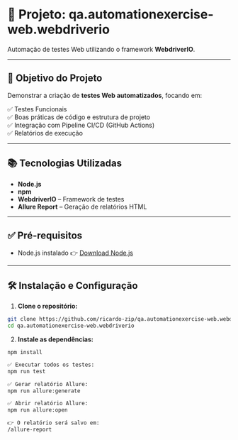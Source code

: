 # 📌 Projeto: qa.automationexercise-web.webdriverio

Automação de testes Web utilizando o framework **WebdriverIO**.

---

## 🎯 Objetivo do Projeto

Demonstrar a criação de **testes Web automatizados**, focando em:

✅ Testes Funcionais    
✅ Boas práticas de código e estrutura de projeto  
✅ Integração com Pipeline CI/CD (GitHub Actions)  
✅ Relatórios de execução  

---

## 📚 Tecnologias Utilizadas

- **Node.js**
- **npm**
- **WebdriverIO** – Framework de testes
- **Allure Report** – Geração de relatórios HTML

---

## ✅ Pré-requisitos

- Node.js instalado 👉 [Download Node.js](https://nodejs.org/)

---

## 🛠️ Instalação e Configuração

1. **Clone o repositório:**

```bash
git clone https://github.com/ricardo-zip/qa.automationexercise-web.webdriverio.git
cd qa.automationexercise-web.webdriverio
```

2. **Instale as dependências:**

```
npm install
```

```bash
✅ Executar todos os testes:
npm run test
```

```bash
✅ Gerar relatório Allure:
npm run allure:generate
```

```bash
✅ Abrir relatório Allure:
npm run allure:open
```

```bash
👉 O relatório será salvo em:
/allure-report
```

